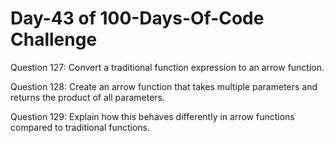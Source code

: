 # Day-43 of 100-Days-Of-Code Challenge

Question 127: Convert a traditional function expression to an arrow function.

Question 128: Create an arrow function that takes multiple parameters and returns the product of all parameters.

Question 129: Explain how this behaves differently in arrow functions compared to traditional functions.
